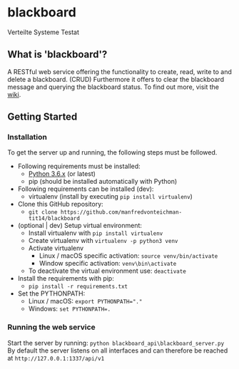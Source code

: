 # blackboard
Verteilte Systeme Testat

## What is 'blackboard'?

A RESTful web service offering the functionality to create, read, write to and delete a blackboard. (CRUD)
Furthermore it offers to clear the blackboard message and querying the blackboard status. To find out more,
visit the [wiki](https://github.com/manfredvonteichman-tit14/blackboard/wiki/Task-description).

## Getting Started

### Installation
To get the server up and running, the following steps must be followed. 

* Following requirements must be installed:
  - [Python 3.6.x](https://www.python.org/downloads/) (or latest)
  - pip (should be installed automatically with Python)
* Following requirements can be installed (dev):
  - virtualenv (install by executing `pip install virtualenv`)
* Clone this GitHub repository:
  - `git clone https://github.com/manfredvonteichman-tit14/blackboard`
* (optional | dev) Setup virtual environment:
  * Install virtualenv with `pip install virtualenv`
  * Create virtualenv with `virtualenv -p python3 venv`
  * Activate virtualenv
      - Linux / macOS specific activation: `source venv/bin/activate`
      - Window specific activation: `venv\bin\activate`
  * To deactivate the virtual environment use: `deactivate`
* Install the requirements with pip:
  - `pip install -r requirements.txt`
* Set the PYTHONPATH:
  - Linux / macOS: `export PYTHONPATH="."`
  - Windows: `set PYTHONPATH=.`

### Running the web service

Start the server by running: `python blackboard_api\blackboard_server.py`
By default the server listens on all interfaces and can therefore be reached at
`http://127.0.0.1:1337/api/v1`
